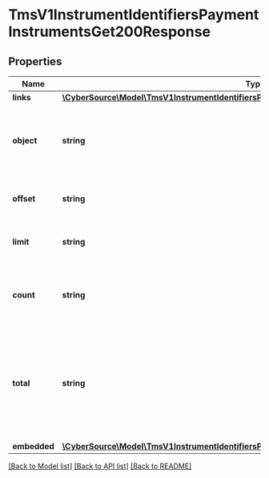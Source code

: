 # TmsV1InstrumentIdentifiersPaymentInstrumentsGet200Response

## Properties
Name | Type | Description | Notes
------------ | ------------- | ------------- | -------------
**links** | [**\CyberSource\Model\TmsV1InstrumentIdentifiersPaymentInstrumentsGet200ResponseLinks**](TmsV1InstrumentIdentifiersPaymentInstrumentsGet200ResponseLinks.md) |  | [optional] 
**object** | **string** | &#39;Shows the response is a collection of objects.&#39;  Valid values: - collection | [optional] 
**offset** | **string** | The offset parameter supplied in the request. | [optional] 
**limit** | **string** | The limit parameter supplied in the request. | [optional] 
**count** | **string** | The number of Payment Instruments returned in the array. | [optional] 
**total** | **string** | The total number of Payment Instruments associated with the Instrument Identifier in the zero-based dataset. | [optional] 
**embedded** | [**\CyberSource\Model\TmsV1InstrumentIdentifiersPaymentInstrumentsGet200ResponseEmbedded**](TmsV1InstrumentIdentifiersPaymentInstrumentsGet200ResponseEmbedded.md) |  | [optional] 

[[Back to Model list]](../README.md#documentation-for-models) [[Back to API list]](../README.md#documentation-for-api-endpoints) [[Back to README]](../README.md)


